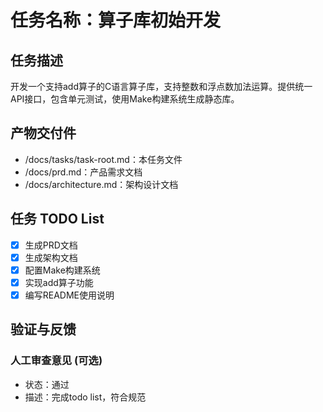 # 任务名称：算子库初始开发

## 任务描述
开发一个支持add算子的C语言算子库，支持整数和浮点数加法运算。提供统一API接口，包含单元测试，使用Make构建系统生成静态库。

## 产物交付件
- /docs/tasks/task-root.md：本任务文件
- /docs/prd.md：产品需求文档
- /docs/architecture.md：架构设计文档

## 任务 TODO List
- [x] 生成PRD文档
- [x] 生成架构文档
- [x] 配置Make构建系统
- [x] 实现add算子功能
- [x] 编写README使用说明

## 验证与反馈

### 人工审查意见 (可选)
- 状态：通过
- 描述：完成todo list，符合规范
